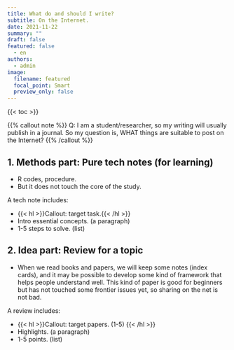 ```yaml
---
title: What do and should I write?
subtitle: On the Internet.
date: 2021-11-22
summary: ""
draft: false
featured: false
  - en
authors:
  - admin
image:
  filename: featured
  focal_point: Smart
  preview_only: false
---
```


{{< toc >}}

{{% callout note %}} 
Q: I am a student/researcher, so my writing will usually publish in a journal. So my question is, WHAT things are suitable to post on the Internet? 
{{% /callout %}}


## 1. Methods part: Pure tech notes (for learning)
- R codes, procedure.
- But it does not touch the core of the study.

A tech note includes:
- {{< hl >}}Callout: target task.{{< /hl >}}
- Intro essential concepts. (a paragraph)
- 1-5 steps to solve. (list)
 


## 2. Idea part: Review for a topic 
- When we read books and papers, we will keep some notes (index cards), and it may be possible to develop some kind of framework that helps people understand well. This kind of paper is good for beginners but has not touched some frontier issues yet, so sharing on the net is not bad.

A review includes:
- {{< hl >}}Callout: target papers. (1-5) {{< /hl >}}
- Highlights. (a paragraph)
- 1-5 points. (list)